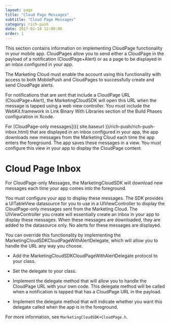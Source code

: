 ```yaml
---
layout: page
title: "Cloud Page Messages"
subtitle: "Cloud Page Messages"
category: rich-push
date: 2017-01-18 12:00:00
order: 1
---
```

This section contains information on implementing CloudPage functionality in your mobile app. CloudPages allow you to send either a CloudPage in the payload of a notification (CloudPage+Alert) or as a page to be displayed in an inbox configured in your app.

The Marketing Cloud must enable the account using this functionality with access to both MobilePush and CloudPages to successfully create and send CloudPage alerts.

For notifications that are sent that include a CloudPage URL (CloudPage+Alert), the MarketingCloudSDK will open this URL when the message is tapped using a web view controller.  You must include the WebKit.framework in Link Binary With Libraries section of the Build Phases configuration in Xcode.  

For [CloudPage-only messages]({{ site.baseurl }}/rich-push/rich-push-inbox.html) that are displayed in an inbox configured in your app, the app downloads new messages from the Marketing Cloud each time the app enters the foreground. The app saves these messages in a view. You must configure this view in your app to display the CloudPage content.


# Cloud Page Inbox
For CloudPage-only Messages, the MarketingCloudSDK will download new messages each time your app comes into the foreground.

You must configure your app to display these messages. The SDK provides a UITableView datasource for you to use in a UIViewController to display the CloudPage-only messages sent from the Marketing Cloud. The UIViewController you create will essentially create an inbox in your app to display these messages. When these messages are downloaded, they are added to the datasource only. No alerts for these messages are displayed.

<script src="https://gist.github.com/sfmc-mobilepushsdk/f9efbd7a58bc70db38baf8d5b0f98223.js"></script>

You can override this functionality by implementing the MarketingCloudSDKCloudPageWithAlertDelegate, which will allow you to handle the URL any way you choose.

- Add the MarketingCloudSDKCloudPageWithAlertDelegate protocol to your class.

<script src="https://gist.github.com/sfmc-mobilepushsdk/cef313e30294a39ad7229bcad5407be3.js"></script>

- Set the delegate to your class.

<script src="https://gist.github.com/sfmc-mobilepushsdk/26efe820dc973941822f016d97b8087f.js"></script>

- Implement the delegate method that will allow you to handle the CloudPage URL with your own code. This delegate method will be called when a notification is tapped that has a CloudPage URL in the payload.

<script src="https://gist.github.com/sfmc-mobilepushsdk/1b0542dc46f3016f964ea27aef15a38c.js"></script>

- Implement the delegate method that will indicate whether you want this delegate called when the app is in the foreground.

<script src="https://gist.github.com/sfmc-mobilepushsdk/3263e4c68a6b66cc1356c56680fe7498.js"></script>

For more information, see `MarketingCloudSDK+CloudPage.h`.